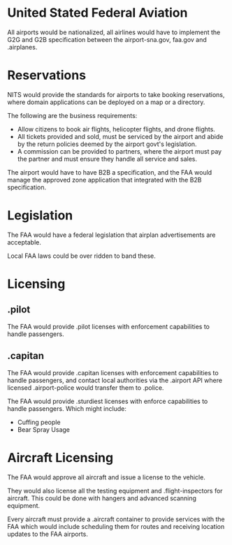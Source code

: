 # United Stated Federal Aviation

All airports would be nationalized, all airlines would have to implement the G2G and G2B specification between the airport-sna.gov, faa.gov and .airplanes.

# Reservations

NITS would provide the standards for airports to take booking reservations, where domain applications can be deployed on a map or a directory.

The following are the business requirements:

- Allow citizens to book air flights, helicopter flights, and drone flights.
- All tickets provided and sold, must be serviced by the airport and abide by the return policies deemed by the airport govt's legislation.
- A commission can be provided to partners, where the airport must pay the partner and must ensure they handle all service and sales.

The airport would have to have B2B a specification, and the FAA would manage the approved zone application that integrated with the B2B specification.

# Legislation

The FAA would have a federal legislation that airplan advertisements are acceptable.

Local FAA laws could be over ridden to band these.

# Licensing

## .pilot

The FAA would provide .pilot licenses with enforcement capabilities to handle passengers.

## .capitan

The FAA would provide .capitan licenses with enforcement capabilities to handle passengers, and contact local authorities via the .airport API
where licensed .airport-police would transfer them to .police.

The FAA would provide .sturdiest licenses with enforce capabilities to handle passengers.
Which might include:

- Cuffing people
- Bear Spray Usage

# Aircraft Licensing

The FAA would approve all aircraft and issue a license to the vehicle.

They would also license all the testing equipment and .flight-inspectors for aircraft. This could be done with hangers and advanced scanning equipment.

Every aircraft must provide a .aircraft container to provide services with the FAA which would include scheduling them for routes and receiving location updates to the FAA airports.
